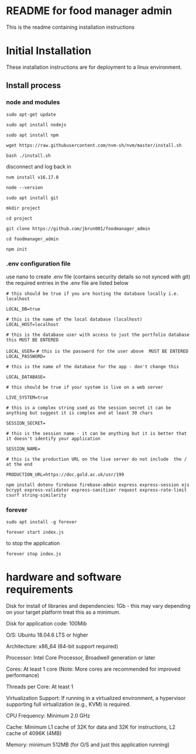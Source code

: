 # README for food manager admin
This is the readme containing installation instructions 

# Initial Installation
These installation instructions are for deployment to a linux environment.

## Install process 

### node and modules

`sudo apt-get update`

`sudo apt install nodejs`

`sudo apt install npm`

`wget https://raw.githubusercontent.com/nvm-sh/nvm/master/install.sh`

`bash ./install.sh`

disconnect and log back in

`nvm install v16.17.0`

`node --version` 

`sudo apt install git`

`mkdir project`

`cd project`

`git clone https://github.com/jbrun001/foodmanager_admin`

`cd foodmanager_admin`

`npm init`

### .env configuration file
use nano to create .env file (contains security details so not synced with git) the required entries in the .env file are listed below

`# this should be true if you are hosting the database locally i.e. localhost`

`LOCAL_DB=true`

`# this is the name of the local database (localhost)`
`LOCAL_HOST=localhost`

`# this is the database user with access to just the portfolio database this MUST BE ENTERED`

`LOCAL_USER=`
`# this is the password for the user above  MUST BE ENTERED`
`LOCAL_PASSWORD=`

`# this is the name of the database for the app - don't change this`

`LOCAL_DATABASE=`

`# this should be true if your system is live on a web server`

`LIVE_SYSTEM=true`

`# this is a complex string used as the session secret it can be anything but suggest it is complex and at least 30 chars`

`SESSION_SECRET=`

`# this is the session name - it can be anything but it is better that it doesn't identify your application`

`SESSION_NAME=`

`# this is the production URL on the live server do not include 
the / at the end`

`PRODUCTION_URL=https://doc.gold.ac.uk/usr/199`


`npm install dotenv firebase firebase-admin express express-session ejs bcrypt express-validator express-sanitizer request express-rate-limit csurf string-similarity`

### forever

`sudo apt install -g forever`

`forever start index.js`

to stop the application

`forever stop index.js`

# hardware and software requirements

Disk for install of libraries and dependencies: 1Gb - this may vary depending on your target platform treat this as a minimum.

Disk for application code: 100Mib

O/S: Ubuntu 18.04.6 LTS or higher 

Architecture: x86_64 (64-bit support required)

Processor: Intel Core Processor, Broadwell generation or later

Cores: At least 1 core (Note: More cores are recommended for improved performance)

Threads per Core: At least 1

Virtualization Support: If running in a virtualized environment, a hypervisor supporting full virtualization (e.g., KVM) is required.

CPU Frequency: Minimum 2.0 GHz 

Cache: Minimum L1 cache of 32K for data and 32K for instructions, L2 cache of 4096K (4MB)

Memory: minimum 512MB (for O/S and just this application running)

